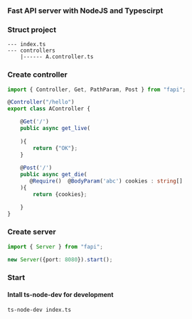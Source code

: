 
### Fast API server with NodeJS and Typescirpt

### Struct project
```
--- index.ts
--- controllers
    |------ A.controller.ts
```

### Create controller
```typescript
import { Controller, Get, PathParam, Post } from "fapi";

@Controller("/hello")
export class AController {

    @Get('/')
    public async get_live(
     
    ){
        return {"OK"};
    }
    
    @Post('/')
    public async get_die(
       @Require()  @BodyParam('abc') cookies : string[]
    ){
        return {cookies};

    }
}
```

### Create server
```typescript
import { Server } from "fapi";

new Server({port: 8080}).start();
```

### Start
#### Intall ts-node-dev for development
```bash
ts-node-dev index.ts
```